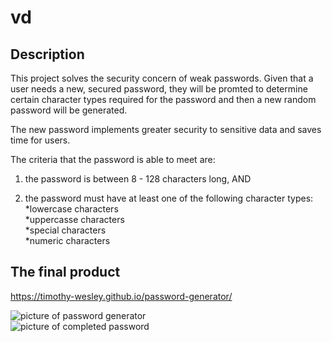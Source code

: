 # vd
## Description

This project solves the security concern of weak passwords. Given that a user needs a new, secured password, they will be promted to determine certain character types required for the password and then a new random password will be generated.

The new password implements greater security to sensitive data and saves time for users.

The criteria that the password is able to meet are: <br>

1) the password is between 8 - 128 characters long, AND <br>

2) the password must have at least one of the following character types: <br>
    *lowercase characters <br>
    *uppercasse characters <br>
    *special characters <br>
    *numeric characters <br>

## The final product
 https://timothy-wesley.github.io/password-generator/

<img src="example1.png" alt="picture of password generator"> <br>
<img src="example2.png" alt="picture of completed password"> <br>

        